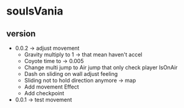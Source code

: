 # soulsVania

## version 
* 0.0.2 -> adjust movement
    * Gravity multiply to 1 -> that mean haven't accel
    * Coyote time to -> 0.005
    * Change multi jump to Air jump that only check player IsOnAir
    * Dash on sliding on wall adjust feeling
    * Sliding not to hold direction anymore
    -> map
    * Add movement Effect
    * Add checkpoint 
* 0.0.1 -> test movement